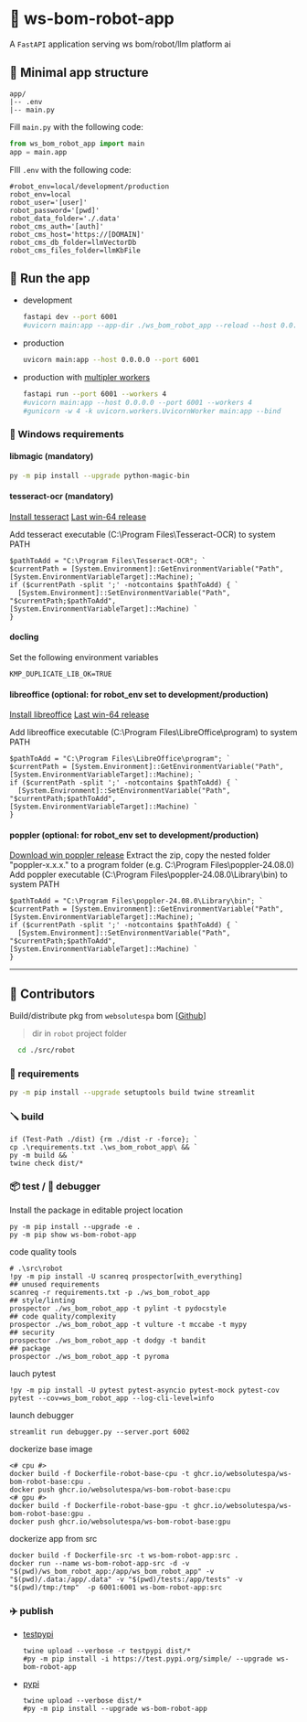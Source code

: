 # 🤖 ws-bom-robot-app

A `FastAPI` application serving ws bom/robot/llm platform ai

## 🌵 Minimal app structure

```env
app/
|-- .env
|-- main.py
```

Fill `main.py` with the following code:

```python
from ws_bom_robot_app import main
app = main.app
```

FIll `.env` with the following code:

```env
#robot_env=local/development/production
robot_env=local
robot_user='[user]'
robot_password='[pwd]'
robot_data_folder='./.data'
robot_cms_auth='[auth]'
robot_cms_host='https://[DOMAIN]'
robot_cms_db_folder=llmVectorDb
robot_cms_files_folder=llmKbFile
```

## 🚀 Run the app

- development

  ```bash
  fastapi dev --port 6001
  #uvicorn main:app --app-dir ./ws_bom_robot_app --reload --host 0.0.0.0 --port 6001 
  ```  

- production

  ```bash  
  uvicorn main:app --host 0.0.0.0 --port 6001  
  ```

- production with [multipler workers](https://fastapi.tiangolo.com/deployment/server-workers/#multiple-workers)

  ```bash
  fastapi run --port 6001 --workers 4
  #uvicorn main:app --host 0.0.0.0 --port 6001 --workers 4
  #gunicorn -w 4 -k uvicorn.workers.UvicornWorker main:app --bind
  ```

### 🔖 Windows requirements  

  #### libmagic (mandatory)

  ```bash
  py -m pip install --upgrade python-magic-bin
  ```
  
  #### tesseract-ocr (mandatory)

  [Install tesseract](https://github.com/UB-Mannheim/tesseract/wiki)
  [Last win-64 release](https://github.com/tesseract-ocr/tesseract/releases/download/5.5.0/tesseract-ocr-w64-setup-5.5.0.20241111.exe)

  Add tesseract executable (C:\Program Files\Tesseract-OCR) to system PATH
  
  ```pwsh
  $pathToAdd = "C:\Program Files\Tesseract-OCR"; `
  $currentPath = [System.Environment]::GetEnvironmentVariable("Path", [System.EnvironmentVariableTarget]::Machine); `
  if ($currentPath -split ';' -notcontains $pathToAdd) { `
    [System.Environment]::SetEnvironmentVariable("Path", "$currentPath;$pathToAdd", [System.EnvironmentVariableTarget]::Machine) `
  }
  ```

  #### docling
  
  Set the following environment variables

  ```pwsh
  KMP_DUPLICATE_LIB_OK=TRUE
  ```    

  #### libreoffice (optional: for robot_env set to development/production)

  [Install libreoffice](https://www.libreoffice.org/download/download-libreoffice/)
  [Last win-64 release](https://download.documentfoundation.org/libreoffice/stable/24.8.2/win/x86_64/LibreOffice_24.8.2_Win_x86-64.msi)

  Add libreoffice executable (C:\Program Files\LibreOffice\program) to system PATH

  ```pwsh
  $pathToAdd = "C:\Program Files\LibreOffice\program"; `
  $currentPath = [System.Environment]::GetEnvironmentVariable("Path", [System.EnvironmentVariableTarget]::Machine); `
  if ($currentPath -split ';' -notcontains $pathToAdd) { `
    [System.Environment]::SetEnvironmentVariable("Path", "$currentPath;$pathToAdd", [System.EnvironmentVariableTarget]::Machine) `
  }
  ```

  #### poppler (optional: for robot_env set to development/production)

  [Download win poppler release](https://github.com/oschwartz10612/poppler-windows/releases)
  Extract the zip, copy the nested folder "poppler-x.x.x." to a program folder (e.g. C:\Program Files\poppler-24.08.0)
  Add poppler executable (C:\Program Files\poppler-24.08.0\Library\bin) to system PATH

  ```pwsh
  $pathToAdd = "C:\Program Files\poppler-24.08.0\Library\bin"; `
  $currentPath = [System.Environment]::GetEnvironmentVariable("Path", [System.EnvironmentVariableTarget]::Machine); `
  if ($currentPath -split ';' -notcontains $pathToAdd) { `
    [System.Environment]::SetEnvironmentVariable("Path", "$currentPath;$pathToAdd", [System.EnvironmentVariableTarget]::Machine) `
  }
  ```

---

## 👷 Contributors

Build/distribute pkg from `websolutespa` bom [[Github](https://github.com/websolutespa/bom)]

> dir in `robot` project folder

```bash
  cd ./src/robot
```

### 🔖 requirements

```bash
py -m pip install --upgrade setuptools build twine streamlit 
```

### 🪛 build

```pwsh
if (Test-Path ./dist) {rm ./dist -r -force}; `
cp .\requirements.txt .\ws_bom_robot_app\ && `
py -m build && `
twine check dist/*
```

### 📦 test / 🧪 debugger

Install the package in editable project location

```pwsh
py -m pip install --upgrade -e .
py -m pip show ws-bom-robot-app
```

code quality tools
  
```pwsh
# .\src\robot
!py -m pip install -U scanreq prospector[with_everything]
## unused requirements
scanreq -r requirements.txt -p ./ws_bom_robot_app
## style/linting
prospector ./ws_bom_robot_app -t pylint -t pydocstyle
## code quality/complexity
prospector ./ws_bom_robot_app -t vulture -t mccabe -t mypy 
## security
prospector ./ws_bom_robot_app -t dodgy -t bandit
## package
prospector ./ws_bom_robot_app -t pyroma
```

lauch pytest

```pwsh
!py -m pip install -U pytest pytest-asyncio pytest-mock pytest-cov
pytest --cov=ws_bom_robot_app --log-cli-level=info
```

launch debugger

```pwsh
streamlit run debugger.py --server.port 6002
```

dockerize base image

```pwsh
<# cpu #>
docker build -f Dockerfile-robot-base-cpu -t ghcr.io/websolutespa/ws-bom-robot-base:cpu .
docker push ghcr.io/websolutespa/ws-bom-robot-base:cpu
<# gpu #>
docker build -f Dockerfile-robot-base-gpu -t ghcr.io/websolutespa/ws-bom-robot-base:gpu .
docker push ghcr.io/websolutespa/ws-bom-robot-base:gpu
```

dockerize app from src

```pwsh
docker build -f Dockerfile-src -t ws-bom-robot-app:src .
docker run --name ws-bom-robot-app-src -d -v "$(pwd)/ws_bom_robot_app:/app/ws_bom_robot_app" -v "$(pwd)/.data:/app/.data" -v "$(pwd)/tests:/app/tests" -v "$(pwd)/tmp:/tmp"  -p 6001:6001 ws-bom-robot-app:src
```

### ✈️ publish

- [testpypi](https://test.pypi.org/project/ws-bom-robot-app/)

  ```pwsh
  twine upload --verbose -r testpypi dist/*
  #py -m pip install -i https://test.pypi.org/simple/ --upgrade ws-bom-robot-app 
  ```

- [pypi](https://pypi.org/project/ws-bom-robot-app/)

  ```pwsh
  twine upload --verbose dist/* 
  #py -m pip install --upgrade ws-bom-robot-app
  ```
